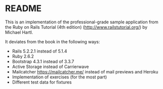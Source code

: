 # README

This is an implementation of the professional-grade sample application from
the Ruby on Rails Tutorial (4th edition) (http://www.railstutorial.org/) by Michael Hartl.

It deviates from the book in the following ways:

* Rails 5.2.2.1 instead of 5.1.4
* Ruby 2.6.2
* Bootstrap 4.3.1 instead of 3.3.7
* Active Storage instead of Carrierwave
* Mailcatcher https://mailcatcher.me/ instead of mail previews and Heroku
* Implementation of exercises (for the most part)
* Different test data for fixtures
